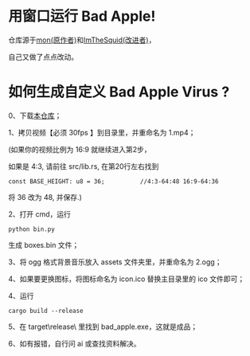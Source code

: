 # 用窗口运行 Bad Apple!   
仓库源于[mon(原作者)](https://github.com/mon/bad_apple_virus)和[ImTheSquid(改进者)](https://github.com/ImTheSquid/bad_apple_virus)，  

自己又做了点点改动。
# 如何生成自定义 Bad Apple Virus ?  
0、下载[本仓库](https://github.com/jiang068/bawins/archive/refs/heads/master.zip)；  

1、拷贝视频【必须 30fps 】到目录里，并重命名为 1.mp4；  

(如果你的视频比例为 16:9 就继续进入第2步，  

如果是 4:3, 请前往 src/lib.rs, 在第20行左右找到  

    const BASE_HEIGHT: u8 = 36;          //4:3-64:48 16:9-64:36 
将 36 改为 48, 并保存.)  

2、打开 cmd，运行

    python bin.py
生成 boxes.bin 文件；  

3、将 ogg 格式背景音乐放入 assets 文件夹里，并重命名为 2.ogg；  

4、如果要更换图标，将图标命名为 icon.ico 替换主目录里的 ico 文件即可；  

4、运行  

    cargo build --release
5、在 target\release\ 里找到 bad_apple.exe，这就是成品；  

6、如有报错，自行问 ai 或查找资料解决。  

